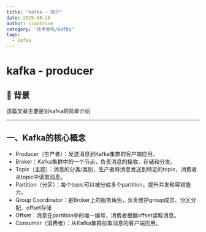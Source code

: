 ```yaml
---
title: "kafka - 简介"
date: 2025-08-26
author: cimaStone
category: "技术架构/kafka"
tags: 
  - kafka
---
```


# kafka - producer

## 🎯 背景
   该篇文章主要是对kafka的简单介绍

---

## 一、Kafka的核心概念

- Producer（生产者）：发送消息到Kafka集群的客户端应用。
- Broker：Kafka集群中的一个节点，负责消息的接收、存储和分发。
- Topic（主题）：消息的分类/类别，生产者将消息发送到特定的topic，消费者从topic中读取消息。
- Partition（分区）：每个topic可以被分成多个partition，提升并发和容错能力。
- Group Coordinator：是Broker上的服务角色，负责维护group成员、分区分配、offset存储
- Offset：消息在partition中的唯一编号，消费者根据offset读取消息。
- Consumer（消费者）：从Kafka集群拉取消息的客户端应用。
